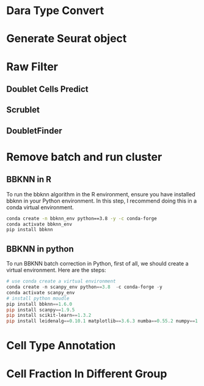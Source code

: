 # Dara Type Convert

# Generate Seurat object

# Raw Filter

## Doublet Cells Predict

## Scrublet

## DoubletFinder

# Remove batch and run cluster

## BBKNN in R

To run the bbknn algorithm in the R environment, ensure you have installed bbknn in your Python environment. In this step, I recommend doing this in a conda virtual environment.

```bash
conda create -n bbknn_env python==3.8 -y -c conda-forge
conda activate bbknn_env
pip install bbknn
```

## BBKNN in python

To run BBKNN batch correction in Python, first of all, we should create a virtual environment. Here are the steps:

```powershell
# use conda create a virtual environment
conda create -n scanpy_env python==3.8  -c conda-forge -y
conda activate scanpy_env
# install python moudle
pip install bbknn==1.6.0
pip install scanpy==1.9.5
pip install scikit-learn==1.3.2
pip install leidenalg==0.10.1 matplotlib==3.6.3 numba==0.55.2 numpy==1.21.6 palantir==1.0.1 pandas==1.3.5


```


# Cell Type Annotation

# Cell Fraction In Different Group
